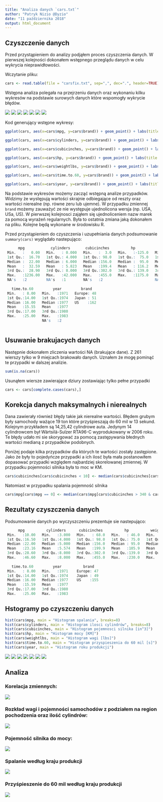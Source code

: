 ```yaml
---
title: "Analiza danych `cars.txt`"  
author: "Patryk Nizio @Dyzio"
date: "11 października 2018"
output: html_document
---
```


## Czyszczenie danych

Przed przystąpieniem do analizy podjąłem proces czyszczenia danych. 
W pierwszej kolejności dokonałem wstępnego przeglądu danych w celu wykrycia nieprawidłowości. 

Wczytanie pliku:
``` r
cars <- read.table(file = "carsfix.txt", sep=",", dec=".", header=TRUE)
```

Wstępna analiza polegała na przejrzeniu danych oraz wykonaniu kilku wykresów na podstawie surowych danych które wspomogły wykrycie błędów.


                

![](plots/raw_brand_mpg.png)
![](plots/raw_brand_cubicinches.png)
![](plots/raw_brand_cylinders.png)
![](plots/raw_brand_hp.png)
![](plots/raw_brand_timeto60.png)
![](plots/raw_brand_weight.png)
![](plots/raw_brand_year.png)


Kod generujący wstępne wykresy:
``` r 
ggplot(cars, aes(x=cars$mpg, y=cars$brand)) + geom_point() + labs(title = "Brand / mpg", tag = "Cars.txt / raw", x = "Miles Per Gallon", y = "Brand")

ggplot(cars, aes(x=cars$cylinders, y=cars$brand)) + geom_point() + labs(title = "Brand / cylinders", tag = "Cars.txt / raw", x = "Cylinders", y = "Brand")

ggplot(cars, aes(x=cars$cubicinches, y=cars$brand)) + geom_point() + labs(title = "Brand / cubic inches", tag = "Cars.txt / raw", x = "Cubic inches", y = "Brand")

ggplot(cars, aes(x=cars$hp, y=cars$brand)) + geom_point() + labs(title = "Brand / Horsepower", tag = "Cars.txt / raw", x = "Horsepower", y = "Brand")

ggplot(cars, aes(x=cars$weightlbs, y=cars$brand)) + geom_point() + labs(title = "Brand / Weight", tag = "Cars.txt / raw", x = "Weight [lbs]", y = "Brand")

ggplot(cars, aes(x=cars$time.to.60, y=cars$brand)) + geom_point() + labs(title = "Brand / Time to 60 mph", tag = "Cars.txt / raw", x = "Time to 60 mph", y = "Brand")

ggplot(cars, aes(x=cars$year, y=cars$brand)) + geom_point() + labs(title = "Brand / Year", tag = "Cars.txt / raw", x = "Production year", y = "Brand")
```

Na podstawie wykresów możemy zacząć wstępną analize przypadków. Widzimy że występują wartości skrajnie odbiegające od reszty oraz wartości nierealne (np. równe zeru lub ujemne). W przypadku zmiennej `brand` możemy zauważyć ze nie występuje ujednolicona wersja (np. USA, USa, US). 
W pierwszej kolejnosci zająłem się ujednoliceniem nazw marek za pomocą wyrażeń regularnych. Była to ostatnia zmiana jaką dokonałem na pliku. Kolejne będą wykonane w środowisku R.


Przed przystąpieniem do czyszczenia i uzupełniania danych podsumowanie `summary(cars)`
wyglądało nastepująco:

``` r
      mpg            cylinders       cubicinches          hp           weightlbs    
 Min.   :   0.00   Min.   : 0.000   Min.   :  3.0   Min.   :-125.0   Min.   :   25  
 1st Qu.:  16.70   1st Qu.: 4.000   1st Qu.: 98.0   1st Qu.:  75.0   1st Qu.: 2246  
 Median :  22.00   Median : 6.000   Median :156.0   Median :  95.0   Median : 2835  
 Mean   :  32.59   Mean   : 5.823   Mean   :199.4   Mean   : 116.2   Mean   : 3318  
 3rd Qu.:  28.90   3rd Qu.: 8.000   3rd Qu.:302.0   3rd Qu.: 139.0   3rd Qu.: 3672  
 Max.   :1236.00   Max.   :42.000   Max.   :455.0   Max.   :1175.0   Max.   :42135  
 NA's   :2         NA's   :1        NA's   :2                        NA's   :2    
 
   time.to.60         year         brand    
 Min.   : 8.00   Min.   :1971   Europe: 48  
 1st Qu.:14.00   1st Qu.:1974   Japan : 51  
 Median :16.00   Median :1977   US    :162  
 Mean   :15.55   Mean   :1977               
 3rd Qu.:17.00   3rd Qu.:1980               
 Max.   :25.00   Max.   :1983               
                 NA's   :2     
                 
```

## Usuwanie brakujacych danych

Następnie dokonałem zliczenia wartości NA (brakujące dane). Z 261 wierszy tylko w 9 miejcach brakowało danych. Uznałem że mogę pominąć te przypadki w dalszej analizie.

``` r
sum(is.na(cars))
```

Usunąłem wiersze zawierające dziury zostawiając tylko pełne przypadki
``` r
cars <- cars[complete.cases(cars),]
```


## Korekcja danych maksymalnych i nierealnych 

Dana zawierały również  błędy takie jak nierealne wartości. Błędem grubym były samochody ważące 19 ton które przyśpieszają do 60 mil w 13 sekund.
Kolejnym przykładem są 14,25,42 cylindrowe auta. Jedynym 14 cylindrowcem był Wärtsilä-Sulzer RTA96-C wyprodukowany w 2006 roku. Te błędy udało mi sie skorygować za pomocą zastępywania błednych wartości medianą z przypadków podobnych.

Poniżej podaje kilka przypadków dla których te wartości zostały zastępione. 
Jako że były to pojedyńcze przypadki a ich ilosć była mała postanowiłem dopasować przypadki względem najbardziej skorelowanej zmiennej. W przypadku pojemności silnika była to moc w KM.

``` r
cars$cubicinches[cars$cubicinches < 10] <- median(cars$cubicinches[cars$hp > 140 & cars$hp < 160 ])
```

Natomiast w przypadku spalania pojemność silnika

``` r
cars$mpg[cars$mpg == 0] <- median(cars$mpg[cars$cubicinches > 340 & cars$cubicinches < 360 ])
```


## Rezultaty czyszczenia danych

Podsumowanie danych po wyczyszczeniu prezentuje sie nastepująco:


``` r
      mpg          cylinders      cubicinches          hp          weightlbs   
 Min.   :10.00   Min.   :3.000   Min.   : 68.0   Min.   : 46.0   Min.   :1613  
 1st Qu.:16.50   1st Qu.:4.000   1st Qu.: 98.0   1st Qu.: 75.0   1st Qu.:2228  
 Median :22.00   Median :5.000   Median :156.0   Median : 95.0   Median :2790  
 Mean   :23.16   Mean   :5.574   Mean   :199.9   Mean   :105.9   Mean   :2988  
 3rd Qu.:28.60   3rd Qu.:8.000   3rd Qu.:302.0   3rd Qu.:139.0   3rd Qu.:3638  
 Max.   :46.60   Max.   :8.000   Max.   :455.0   Max.   :230.0   Max.   :4997  
 
   time.to.60         year          brand    
 Min.   : 8.00   Min.   :1971    Europe: 47  
 1st Qu.:14.00   1st Qu.:1974    Japan : 49  
 Median :16.00   Median :1977    US    :155  
 Mean   :15.59   Mean   :1977                
 3rd Qu.:17.00   3rd Qu.:1980                
 Max.   :25.00   Max.   :1983      
```


## Hstogramy po czyszczeniu danych
``` r
hist(cars$mpg, main = "Histogram spalania", breaks=8)
hist(cars$cylinders, main = "Histogram ilosci cylindrów", breaks=8)
hist(cars$cubicinches, main = "Histogram pojemnosci silnika [in^3]")
hist(cars$hp, main = "Histogram mocy [KM]")
hist(cars$weightlbs, main = "Histogram wagi [lbs]")
hist(cars$time.to.60, main = "Histogram przyspieszenia do 60 mil [s]")
hist(cars$year, main = "Histogram roku produkcji")
```

![](plots/hist_mpg.png)
![](plots/hist_cubic.png)
![](plots/hist_cylinder.png)
![](plots/hist_hp.png)
![](plots/hist_weight.png)
![](plots/hist_time.png)
![](plots/hist_year.png)




## Analiza

### Korelacja zmiennych: 
![](plots/korelacja_cars.png)

### Rozkład wagi i pojemności samochodów z podziałem na region pochodzenia oraz ilość cylindrów:

![](plots/clean_weight_cubic_brand_cylinders.png)


### Pojemność silnika do mocy:
![](plots/line_reg_cubic_hp.png)

### Spalanie według kraju produkcji
![](plots/spalanie_brand.png)

### Przyśpieszenie do 60 mil według kraju produkcji
![](plots/brand_time.png)
